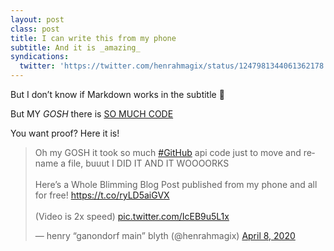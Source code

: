 ```yaml
---
layout: post
class: post
title: I can write this from my phone
subtitle: And it is _amazing_
syndications:
  twitter: 'https://twitter.com/henrahmagix/status/1247981344061362178'
---
```


But I don’t know if Markdown works in the subtitle 🤔

But MY _GOSH_ there is [SO MUCH CODE](https://github.com/henrahmagix/henrahmagix.github.io/blob/f1db2e2f7de2cb598e4dc2913e0aae25b4c152ec/admin/post-file.js#L147-L215)

You want proof? Here it is!
<blockquote class="twitter-tweet"><p lang="en" dir="ltr">Oh my GOSH it took so much <a href="https://twitter.com/hashtag/GitHub?src=hash&amp;ref_src=twsrc%5Etfw">#GitHub</a> api code just to move and rename a file, buuut I DID IT AND IT WOOOORKS <br><br>Here’s a Whole Blimming Blog Post published from my phone and all for free! <a href="https://t.co/ryLD5aiGVX">https://t.co/ryLD5aiGVX</a><br><br>(Video is 2x speed) <a href="https://t.co/IcEB9u5L1x">pic.twitter.com/IcEB9u5L1x</a></p>&mdash; henry “ganondorf main” blyth (@henrahmagix) <a href="https://twitter.com/henrahmagix/status/1247981344061362178?ref_src=twsrc%5Etfw">April 8, 2020</a></blockquote>
